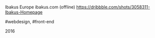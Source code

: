 Ibakus Europe
ibakus.com (offline)
https://dribbble.com/shots/3058311-Ibakus-Homepage

#webdesign, #front-end

2016